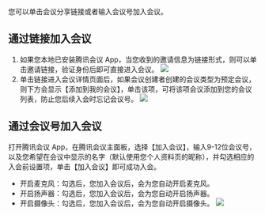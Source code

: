 您可以单击会议分享链接或者输入会议号加入会议。
## 通过链接加入会议
1. 如果您本地已安装腾讯会议 App，当您收到的邀请信息为链接形式，则可以单击邀请链接，验证身份后即可直接进入会议。
![](https://main.qcloudimg.com/raw/da72278ac77515b9dbc6d2a05e65abd4.jpg)
2. 单击链接进入会议详情页面后，如果会议创建者创建的会议类型为预定会议，则下方会显示【添加到我的会议】，单击该项，可将该项会议添加到您的会议列表，防止您后续入会时忘记会议号。
![](https://main.qcloudimg.com/raw/7544f63a04cb10ded60b3aa0019ea620.png)
## 通过会议号加入会议
打开腾讯会议 App，在腾讯会议主面板，选择【加入会议】，输入9-12位会议号，以及您希望在会议中显示的名字（默认使用您个人资料页的昵称），并勾选相应的入会前设置项，单击【加入会议】即可成功入会。
 - 开启麦克风：勾选后，您加入会议后，会为您自动开启麦克风。
 - 开启扬声器：勾选后，您加入会议后，会为您自动开启扬声器。
 - 开启摄像头：勾选后，您加入会议后，会为您自动开启摄像头。
![](https://main.qcloudimg.com/raw/2974218869eac556241ea7a271ca8b22.png)
